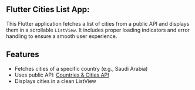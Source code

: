 ## Flutter Cities List App:
This Flutter application fetches a list of cities from a public API and displays them in a scrollable `ListView`. It includes proper loading indicators and error handling to ensure a smooth user experience.

##  Features
-  Fetches cities of a specific country (e.g., Saudi Arabia)
-  Uses public API: [Countries & Cities API](https://countriesnow.space/api/v0.1/countries/cities)
-  Displays cities in a clean ListView




 
 
